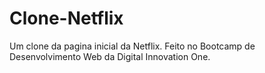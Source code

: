 # Clone-Netflix
Um clone da pagina inicial da Netflix. Feito no Bootcamp de Desenvolvimento Web da Digital Innovation One.
